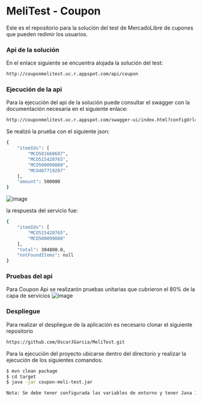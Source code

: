 # MeliTest - Coupon

Este es el repositorio para la solución del test de MercadoLibre de cupones que pueden redimir los usuarios.

### Api de la solución

En el enlace siguiente se encuentra alojada la solución del test:


```sh
http://couponmelitest.uc.r.appspot.com/api/coupon
```
### Ejecución de la api

Para la ejecución del api de la solución puede consultar el swagger con la documentación necesaria en el siguiente enlace:

```sh
http://couponmelitest.uc.r.appspot.com/swagger-ui/index.html?configUrl=/v3/api-docs/swagger-config
```
Se realizó la prueba con el siguiente json:

```sh
{
    "itemIds": [
        "MCO501668687",
        "MCO515420765",
        "MCO500099080",
        "MCO487719207"
    ],
    "amount": 500000
}
```

![image](https://user-images.githubusercontent.com/95514404/144735570-e9f6d63f-e5ec-440a-a21b-93b77eebcdbc.png)


la respuesta del servicio fue: 

```sh
{
    "itemIds": [
        "MCO515420765",
        "MCO500099080"
    ],
    "total": 304800.0,
    "notFoundItems": null
}
```
### Pruebas del api

Para Coupon Api se realizarón pruebas unitarias que cubrieron el 80% de la capa de servicios
![image](https://user-images.githubusercontent.com/95514404/144734602-1306f1d9-aed6-409f-828b-9aec27b6d8de.png)

### Despliegue

Para realizar el despliegue de la aplicación es necesario clonar el siguiente repositorio 

```sh
https://github.com/OscarJGarcia/MeliTest.git
```
Para la ejecución del proyecto ubicarse dentro del directorio y realizar la ejecución de los siguientes comandos:
```sh
$ mvn clean package
$ cd target
$ java -jar coupon-meli-test.jar

Nota: Se debe tener configurada las variables de entorno y tener Java 11
```

